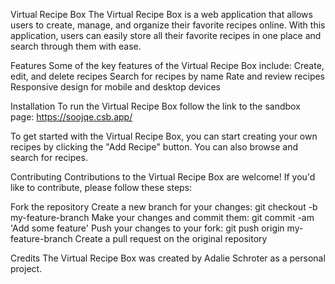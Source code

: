 Virtual Recipe Box
The Virtual Recipe Box is a web application that allows users to create, manage, and organize their favorite recipes online. With this application, users can easily store all their favorite recipes in one place and search through them with ease.

Features
Some of the key features of the Virtual Recipe Box include:
Create, edit, and delete recipes
Search for recipes by name
Rate and review recipes
Responsive design for mobile and desktop devices

Installation
To run the Virtual Recipe Box follow the link to the sandbox page: https://soojqe.csb.app/

To get started with the Virtual Recipe Box, you can start creating your own recipes by clicking the "Add Recipe" button. You can also browse and search for recipes.

Contributing
Contributions to the Virtual Recipe Box are welcome! If you'd like to contribute, please follow these steps:

Fork the repository
Create a new branch for your changes: git checkout -b my-feature-branch
Make your changes and commit them: git commit -am 'Add some feature'
Push your changes to your fork: git push origin my-feature-branch
Create a pull request on the original repository

Credits
The Virtual Recipe Box was created by Adalie Schroter as a personal project.
